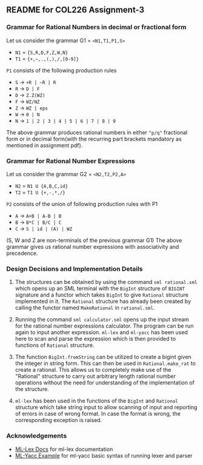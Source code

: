## README for COL226 Assignment-3

### Grammar for Rational Numbers in decimal or fractional form

Let us consider the grammar G1 = `<N1,T1,P1,S>`
- `N1` = `{S,R,D,F,Z,W,N}`
- `T1` = `{+,~,.,(,),/,[0-9]}`

`P1` consists of the following production rules

- `S` -> `+R | ~R | R`
- `R` -> `D | F`
- `D` -> `Z.Z(WZ)`
- `F` -> `WZ/NZ`
- `Z` -> `WZ | eps`
- `W` -> `0 | N`
- `N` -> `1 | 2 | 3 | 4 | 5 | 6 | 7 | 8 | 9`

The above grammar produces rational numbers in either `"p/q"` fractional form or in decimal form(with the recurring part brackets mandatory as mentioned in assignment pdf).

### Grammar for Rational Number Expressions

Let us consider the grammar G2 = `<N2,T2,P2,A>`
- `N2` = `N1 U {A,B,C,id}`
- `T2` = `T1 U {+,-,*,/}`

`P2` consists of the union of following production rules with P1

- `A` -> `A+B | A-B | B`
- `B` -> `B*C | B/C | C`
- `C` -> `S | id | (A) | WZ`

(S, W and Z are non-terminals of the previous grammar G1)
The above grammar gives us rational number expressions with associativity and precedence.

### Design Decisions and Implementation Details

1. The structures can be obtained by using the command `sml rational.sml` which opens up an SML terminal with the `BigInt` structure of `BIGINT` signature and a functor which takes `BigInt` to give `Rational` structure implemented in it. The `Rational` structure has already been created by calling the functor named `MakeRational` in `rational.sml`.

2. Running the command `sml calculator.sml` opens up the input stream for the rational number expressions calculator. The program can be run again to input another expression. `ml-lex` and `ml-yacc` has been used here to scan and parse the expression which is then provided to functions of `Rational` structure.

3. The function `BigInt.fromString` can be utilized to create a bigint given the integer in string form. This can then be used in `Rational.make_rat` to create a rational. This allows us to completely make use of the "Rational" structure to carry out arbitrary length rational number operations without the need for understanding of the implementation of the structure.

4. `ml-lex` has been used in the functions of the `BigInt` and `Rational` structure which take string input to allow scanning of input and reporting of errors in case of wrong format. In case the format is wrong, the corresponding exception is raised.

### Acknowledgements
- [ML-Lex Docs](https://www.smlnj.org/doc/ML-Lex/manual.html) for ml-lex documentation
- [ML-Yacc Example](https://www.smlnj.org/doc/ML-Yacc/mlyacc007.html) for ml-yacc basic syntax of running lexer and parser